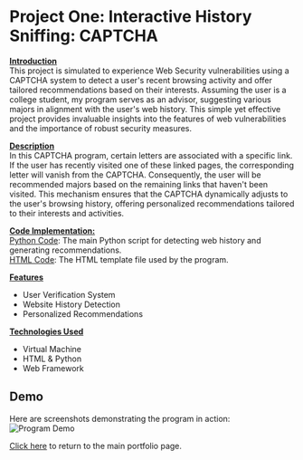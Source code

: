 # <b>Project One: Interactive History Sniffing: CAPTCHA </b><br />

<ins><b>Introduction</ins></b><br />
This project is simulated to experience Web Security vulnerabilities using a CAPTCHA system to detect a user's recent browsing activity and offer tailored recommendations based on their interests. Assuming the user is a college student, my program serves as an advisor, suggesting various majors in alignment with the user's web history. This simple yet effective project provides invaluable insights into the features of web vulnerabilities and the importance of robust security measures. 

<ins><b>Description</ins></b><br />
In this CAPTCHA program, certain letters are associated with a specific link. If the user has recently visited one of these linked pages, the corresponding letter will vanish from the CAPTCHA. Consequently, the user will be recommended majors based on the remaining links that haven't been visited. This mechanism ensures that the CAPTCHA dynamically adjusts to the user's browsing history, offering personalized recommendations tailored to their interests and activities.


<ins><b> Code Implementation: </ins></b><br />
[Python Code](history.py): The main Python script for detecting web history and generating recommendations. <br />
[HTML Code](question.tpl): The HTML template file used by the program.

<ins><b>Features</ins></b>
- User Verification System
- Website History Detection
- Personalized Recommendations

<ins><b>Technologies Used</ins></b>

- Virtual Machine 
- HTML & Python
- Web Framework

## Demo
Here are screenshots demonstrating the program in action:<br />
![Program Demo](#CAPTCHA.png)


[Click here](https://github.com/Geremyycx/Signature-Work-Portfolio.git) to return to the main portfolio page.


